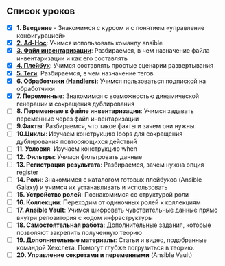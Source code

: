 ## Список уроков

- [x] **1. Введение** - Знакомимся с курсом и с понятием «управление конфигурацией»
- [x] **[2. Ad-Hoc](2_adhoc/README.MD)**: Учимся использовать команду ansible
- [x] **[3. Файл инвентаризации](3_inventory_file/README.MD)**: Разбираемся, в чем назначение файла инвентаризации и как его составлять
- [x] **[4. Плейбук](4_palybook/README.MD)**: Учимся составлять простые сценарии развертывания
- [x] **[5. Теги](5_tags/README.MD)**: Разбираемся, в чем назначение тегов
- [x] **[6. Обработчики (Handlers)](6_handlers/README.MD)**: Учимся пользоваться подпиской на обработчики
- [x] **7. Переменные**: Знакомимся с возможностью динамической генерации и сокращения дублирования
- [ ] **8. Переменные в файле инвентаризации**: Учимся задавать переменные через файл инвентаризации
- [ ] **9.Факты**: Разбираемся, что такое факты и зачем они нужны
- [ ] **10.Циклы**: Изучаем конструкцию loops для сокращения дублирования повторяющихся действий
- [ ] **11. Условия**: Изучаем конструкцию when
- [ ] **12. Фильтры**: Учимся фильтровать данные
- [ ] **13. Регистрация результата**: Разбираемся, зачем нужна опция register
- [ ] **14. Роли**: Знакомимся с каталогом готовых плейбуков (Ansible Galaxy) и учимся их устанавливать и использовать
- [ ] **15. Устройство ролей**: Познакомимся со структурой роли
- [ ] **16. Коллекции**: Переходим от одиночных ролей к коллекциям
- [ ] **17. Ansible Vault**: Учимся шифровать чувствительные данные прямо внутри репозитория с кодом инфраструктуры
- [ ] **18. Самостоятельная работа**: Дополнительные задания, которые позволяют закрепить полученную теорию
- [ ] **19. Дополнительные материалы**: Статьи и видео, подобранные командой Хекслета. Помогут глубже погрузиться в теорию.
- [ ] **20. Управление секретами и переменными** (Ansible Vault)
